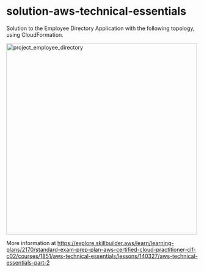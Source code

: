 # solution-aws-technical-essentials


Solution to the Employee Directory Application with the following topology, using CloudFormation.

<img width="499" alt="project_employee_directory" src="https://github.com/user-attachments/assets/5b52d973-27fd-4ae7-bc94-edd8a0c00f87" />





More information at https://explore.skillbuilder.aws/learn/learning-plans/2170/standard-exam-prep-plan-aws-certified-cloud-practitioner-clf-c02/courses/1851/aws-technical-essentials/lessons/140327/aws-technical-essentials-part-2
